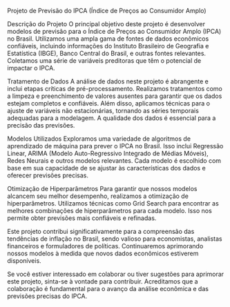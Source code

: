 Projeto de Previsão do IPCA (Índice de Preços ao Consumidor Amplo)


Descrição do Projeto
O principal objetivo deste projeto é desenvolver modelos de previsão para o Índice de Preços ao Consumidor Amplo (IPCA) no Brasil. 
Utilizamos uma ampla gama de fontes de dados econômicos confiáveis, incluindo informações do Instituto Brasileiro de Geografia e Estatística (IBGE), 
Banco Central do Brasil, e outras fontes relevantes. Coletamos uma série de variáveis preditoras que têm o potencial de impactar o IPCA.

Tratamento de Dados
A análise de dados neste projeto é abrangente e inclui etapas críticas de pré-processamento. Realizamos tratamentos como a limpeza e preenchimento de 
valores ausentes para garantir que os dados estejam completos e confiáveis. Além disso, aplicamos técnicas para o ajuste de variáveis não estacionárias, 
tornando as séries temporais adequadas para a modelagem. A qualidade dos dados é essencial para a precisão das previsões.

Modelos Utilizados
Exploramos uma variedade de algoritmos de aprendizado de máquina para prever o IPCA no Brasil. Isso inclui Regressão Linear, ARIMA (Modelo Auto-Regressivo 
Integrado de Médias Móveis), Redes Neurais e outros modelos relevantes. Cada modelo é escolhido com base em sua capacidade de se ajustar às características dos
dados e oferecer previsões precisas.

Otimização de Hiperparâmetros
Para garantir que nossos modelos alcancem seu melhor desempenho, realizamos a otimização de hiperparâmetros. Utilizamos técnicas como Grid Search para 
encontrar as melhores combinações de hiperparâmetros para cada modelo. Isso nos permite obter previsões mais confiáveis e refinadas.

Este projeto contribui significativamente para a compreensão das tendências de inflação no Brasil, sendo valioso para economistas, analistas financeiros e 
formuladores de políticas. Continuaremos aprimorando nossos modelos à medida que novos dados econômicos estiverem disponíveis.

Se você estiver interessado em colaborar ou tiver sugestões para aprimorar este projeto, sinta-se à vontade para contribuir. Acreditamos que a colaboração é 
fundamental para o avanço da análise econômica e das previsões precisas do IPCA.
